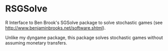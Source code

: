 # RSGSolve
R Interface to Ben Brook's SGSolve package to solve stochastic games (see http://www.benjaminbrooks.net/software.shtml).

Unlike my dyngame package, this package solves stochastic games without assuming monetary transfers.
